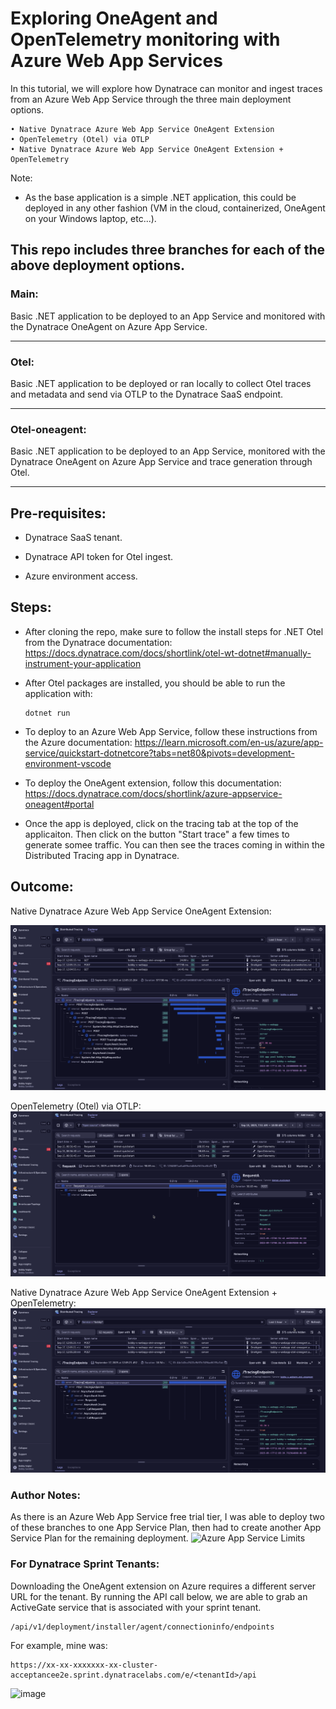 # Exploring OneAgent and OpenTelemetry monitoring with Azure Web App Services
In this tutorial, we will explore how Dynatrace can monitor and ingest traces from an Azure Web App Service through the three main deployment options.

	• Native Dynatrace Azure Web App Service OneAgent Extension
	• OpenTelemetry (Otel) via OTLP
	• Native Dynatrace Azure Web App Service OneAgent Extension + OpenTelemetry 


Note:

* As the base application is a simple .NET application, this could be deployed in any other fashion (VM in the cloud, containerized, OneAgent on your Windows laptop, etc...).

## This repo includes three branches for each of the above deployment options. 
### Main:

Basic .NET application to be deployed to an App Service and monitored with the Dynatrace OneAgent on Azure App Service.

------
### Otel:

Basic .NET application to be deployed or ran locally to collect Otel traces and metadata and send via OTLP to the Dynatrace SaaS endpoint. 

------
### Otel-oneagent:

Basic .NET application to be deployed to an App Service, monitored with the Dynatrace OneAgent on Azure App Service and trace generation through Otel.

------
	

## Pre-requisites: 

* Dynatrace SaaS tenant.

* Dynatrace API token for Otel ingest.

* Azure environment access.

## Steps:

* After cloning the repo, make sure to follow the install steps for .NET Otel from the Dynatrace documentation: https://docs.dynatrace.com/docs/shortlink/otel-wt-dotnet#manually-instrument-your-application

* After Otel packages are installed, you should be able to run the application with:
  ```
  dotnet run
  ```
* To deploy to an Azure Web App Service, follow these instructions from the Azure documentation: https://learn.microsoft.com/en-us/azure/app-service/quickstart-dotnetcore?tabs=net80&pivots=development-environment-vscode

* To deploy the OneAgent extension, follow this documentation: https://docs.dynatrace.com/docs/shortlink/azure-appservice-oneagent#portal

* Once the app is deployed, click on the tracing tab at the top of the applicaiton. Then click on the button "Start trace" a few times to generate somee traffic. You can then see the traces coming in within the Distributed Tracing app in Dynatrace. 

## Outcome:

Native Dynatrace Azure Web App Service OneAgent Extension:

![alt text](https://github.com/dynatrace-bobbyvogler/dt-azure-web-app-service-otel/blob/main/images/oneagent.png?raw=true "OneAgent Extension")

OpenTelemetry (Otel) via OTLP:
![alt text](https://github.com/dynatrace-bobbyvogler/dt-azure-web-app-service-otel/blob/main/images/otel.png?raw=true "Otel")

Native Dynatrace Azure Web App Service OneAgent Extension + OpenTelemetry: 
![alt text](https://github.com/dynatrace-bobbyvogler/dt-azure-web-app-service-otel/blob/main/images/oneagent-otel.png?raw=true "OneAgent Extension + Otel")


### Author Notes:

As there is an Azure Web App Service free trial tier, I was able to deploy two of these branches to one App Service Plan, then had to create another App Service Plan for the remaining deployment.
![Azure App Service Limits](https://learn.microsoft.com/en-us/azure/azure-resource-manager/management/azure-subscription-service-limits#azure-app-service-limits)

### For Dynatrace Sprint Tenants:

Downloading the OneAgent extension on Azure requires a different server URL for the tenant. 
By running the API call below, we are able to grab an ActiveGate service that is associated with your sprint tenant.

```
/api/v1/deployment/installer/agent/connectioninfo/endpoints
```

For example, mine was:
```
https://xx-xx-xxxxxxx-xx-cluster-acceptancee2e.sprint.dynatracelabs.com/e/<tenantId>/api
```
<img width="468" height="652" alt="image" src="https://github.com/user-attachments/assets/9147d62a-0e21-407b-89ee-2bdf11074ece" />
